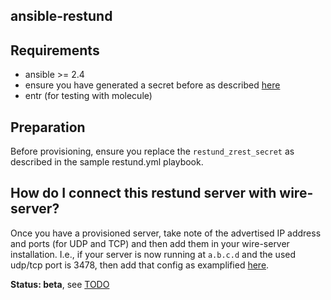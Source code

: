 ## ansible-restund

## Requirements

- ansible >= 2.4
- ensure you have generated a secret before as described [here](https://github.com/wireapp/wire-server-deploy/blob/master/charts/brig/values.yaml#L66-L71)
- entr (for testing with molecule)

## Preparation

Before provisioning, ensure you replace the `restund_zrest_secret` as described in the sample restund.yml playbook.

## How do I connect this restund server with wire-server?

Once you have a provisioned server, take note of the advertised IP address and ports (for UDP and TCP) and then add them in your wire-server installation. I.e., if your server is now running at `a.b.c.d` and the used udp/tcp port is 3478, then add that config as examplified [here](https://github.com/wireapp/wire-server-deploy/blob/master/charts/brig/values.yaml#L66-L71).

**Status: beta**, see [TODO](TODO.md)
